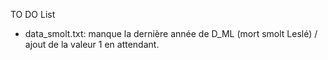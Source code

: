  TO DO List
 
 - data_smolt.txt: manque la dernière année de D_ML (mort smolt Leslé) / ajout de la valeur 1 en attendant.
